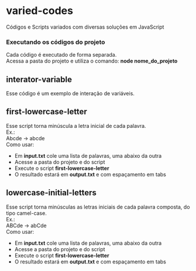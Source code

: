# varied-codes  
Códigos e Scripts variados com diversas soluções em JavaScript  
  
### Executando os códigos do projeto  
Cada código é executado de forma separada.  
Acessa a pasta do projeto e utiliza o comando: **node nome_do_projeto**  
  
## interator-variable  
Esse código é um exemplo de interação de variáveis.  
  
## first-lowercase-letter  
Esse script torna minúscula a letra inicial de cada palavra.  
Ex.:  
Abcde -> abcde  
Como usar:  
- Em **input.txt** cole uma lista de palavras, uma abaixo da outra  
- Acesse a pasta do projeto e do script  
- Execute o script **first-lowercase-letter**  
- O resultado estará em **output.txt**  e com espaçamento em tabs  

## lowercase-initial-letters  
Esse script torna minúsculas as letras iniciais de cada palavra composta, do tipo camel-case.  
Ex.:  
ABCde -> abCde  
Como usar:  
- Em **input.txt** cole uma lista de palavras, uma abaixo da outra  
- Acesse a pasta do projeto e do script  
- Execute o script **first-lowercase-letter**  
- O resultado estará em **output.txt**  e com espaçamento em tabs  
